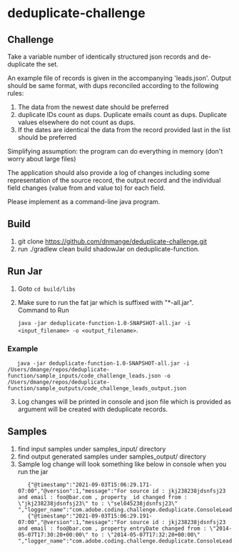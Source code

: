 # deduplicate-challenge

## Challenge
Take a variable number of identically structured json records and de-duplicate
the set.

An example file of records is given in the accompanying &#39;leads.json&#39;. Output
should be same format, with dups reconciled
according to the following rules:

1. The data from the newest date should be preferred
2. duplicate IDs count as dups. Duplicate emails count as dups. Duplicate values
   elsewhere do not count as dups.
3. If the dates are identical the data from the record provided last in the list
   should be preferred

Simplifying assumption: the program can do everything in memory (don&#39;t worry
about large files)

The application should also provide a log of changes including some
representation of the source record, the output record and the individual field
changes
(value from and value to) for each field.

Please implement as a command-line java program.

## Build
1. git clone https://github.com/dnmange/deduplicate-challenge.git
2. run ./gradlew clean build shadowJar on deduplicate-function.

## Run Jar
1. Goto `cd build/libs`
2. Make sure to run the fat jar which is suffixed with "*-all.jar".  
   Command to Run 
   
   `java -jar deduplicate-function-1.0-SNAPSHOT-all.jar -i <input_filename> -o <output_filename>`.
   
### Example 
```
   java -jar deduplicate-function-1.0-SNAPSHOT-all.jar -i /Users/dmange/repos/deduplicate-function/sample_inputs/code_challenge_leads.json -o /Users/dmange/repos/deduplicate-function/sample_outputs/code_challenge_leads_output.json
```
3. Log changes will be printed in console and json file which is provided as argument will be created with deduplicate records.
   
   
## Samples
1. find input samples under samples_input/ directory
2. find output generated samples under samples_output/ directory
3. Sample log change will look something like below in console when you run the jar
   ```
      {"@timestamp":"2021-09-03T15:06:29.171-07:00","@version":1,"message":"For source id : jkj238238jdsnfsj23 and email : foo@bar.com , property _id changed from : \"jkj238238jdsnfsj23\" to : \"sel045238jdsnfsj23\" ","logger_name":"com.adobe.coding.challenge.deduplicate.ConsoleLeadLoggerImpl","thread_name":"main","level":"INFO","level_value":20000}
      {"@timestamp":"2021-09-03T15:06:29.191-07:00","@version":1,"message":"For source id : jkj238238jdsnfsj23 and email : foo@bar.com , property entryDate changed from : \"2014-05-07T17:30:20+00:00\" to : \"2014-05-07T17:32:20+00:00\" ","logger_name":"com.adobe.coding.challenge.deduplicate.ConsoleLeadLoggerImpl","thread_name":"main","level":"INFO","level_value":20000}
   ```

